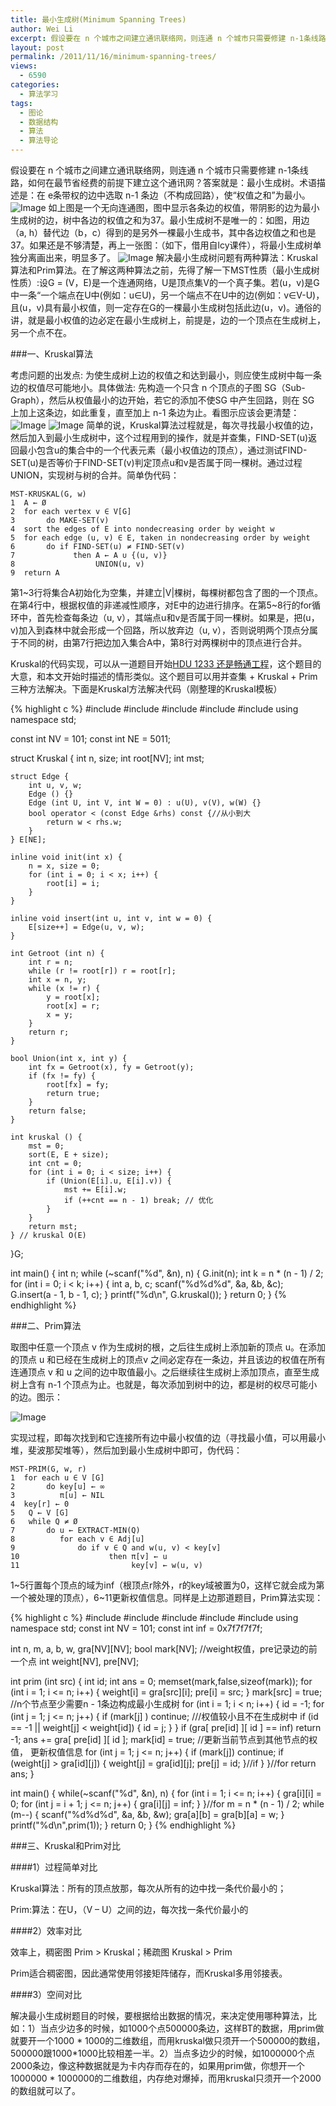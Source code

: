 ```yaml
---
title: 最小生成树(Minimum Spanning Trees)
author: Wei Li
excerpt: 假设要在 n 个城市之间建立通讯联络网，则连通 n 个城市只需要修建 n-1条线路，如何在最节省经费的前提下建立这个通讯网？答案就是：最小生成树。术语描述就是：在 e条带权的边中选取 n-1 条边（不构成回路），使“权值之和”为最小。
layout: post
permalink: /2011/11/16/minimum-spanning-trees/
views:
  - 6590
categories:
  - 算法学习
tags:
  - 图论
  - 数据结构
  - 算法
  - 算法导论
---
```

假设要在 n 个城市之间建立通讯联络网，则连通 n 个城市只需要修建 n-1条线路，如何在最节省经费的前提下建立这个通讯网？答案就是：最小生成树。术语描述是：在 e条带权的边中选取 n-1 条边（不构成回路），使“权值之和”为最小。
![Image][1]
如上图是一个无向连通图，图中显示各条边的权值，带阴影的边为最小生成树的边，树中各边的权值之和为37。最小生成树不是唯一的：如图，用边（a, h）替代边（b，c）得到的是另外一棵最小生成书，其中各边权值之和也是37。如果还是不够清楚，再上一张图：（如下，借用自lcy课件），将最小生成树单独分离画出来，明显多了。
![Image][2]
解决最小生成树问题有两种算法：Kruskal算法和Prim算法。在了解这两种算法之前，先得了解一下MST性质（最小生成树性质）:设G = (V，E)是一个连通网络，U是顶点集V的一个真子集。若(u，v)是G中一条“一个端点在U中(例如：u∈U)，另一个端点不在U中的边(例如：v∈V-U)，且(u，v)具有最小权值，则一定存在G的一棵最小生成树包括此边(u，v)。通俗的讲，就是最小权值的边必定在最小生成树上，前提是，边的一个顶点在生成树上，另一个点不在。

###一、Kruskal算法

考虑问题的出发点: 为使生成树上边的权值之和达到最小，则应使生成树中每一条边的权值尽可能地小。具体做法: 先构造一个只含 n 个顶点的子图 SG（Sub-Graph），然后从权值最小的边开始，若它的添加不使SG 中产生回路，则在 SG 上加上这条边，如此重复，直至加上 n-1 条边为止。看图示应该会更清楚：
![Image][3]
![Image][4]
简单的说，Kruskal算法过程就是，每次寻找最小权值的边，然后加入到最小生成树中，这个过程用到的操作，就是并查集，FIND-SET(u)返回最小包含u的集合中的一个代表元素（最小权值边的顶点），通过测试FIND-SET(u)是否等价于FIND-SET(v)判定顶点u和v是否属于同一棵树。通过过程UNION，实现树与树的合并。简单伪代码：

	MST-KRUSKAL(G, w)
	1  A ← Ø
	2  for each vertex v ∈ V[G]
	3       do MAKE-SET(v)
	4  sort the edges of E into nondecreasing order by weight w
	5  for each edge (u, v) ∈ E, taken in nondecreasing order by weight
	6       do if FIND-SET(u) ≠ FIND-SET(v)
	7             then A ← A ∪ {(u, v)}
	8                  UNION(u, v)
	9  return A

第1~3行将集合A初始化为空集，并建立\|V\|棵树，每棵树都包含了图的一个顶点。在第4行中，根据权值的非递减性顺序，对E中的边进行排序。在第5~8行的for循环中，首先检查每条边（u, v），其端点u和v是否属于同一棵树。如果是，把(u，v)加入到森林中就会形成一个回路，所以放弃边（u, v），否则说明两个顶点分属于不同的树，由第7行把边加入集合A中，第8行对两棵树中的顶点进行合并。

Kruskal的代码实现，可以从一道题目开始[HDU 1233 还是畅通工程](http://acm.hdu.edu.cn/showproblem.php?pid=1233)，这个题目的大意，和本文开始时描述的情形类似。这个题目可以用并查集 + Kruskal + Prim三种方法解决。下面是Kruskal方法解决代码（刚整理的Kruskal模板）

{% highlight c %}
#include<iostream>
#include<cstdio>
#include<cstring>
#include<cmath>
#include<algorithm>
using namespace std;
 
const int NV = 101;
const int NE = 5011;
 
struct Kruskal {
    int n, size;
    int root[NV];
    int mst;
 
    struct Edge {
        int u, v, w;
        Edge () {}
        Edge (int U, int V, int W = 0) : u(U), v(V), w(W) {}
        bool operator < (const Edge &rhs) const {//从小到大
            return w < rhs.w;
        }
    } E[NE];
 
    inline void init(int x) {
        n = x, size = 0;
        for (int i = 0; i < x; i++) {
            root[i] = i;
        }
    }
 
    inline void insert(int u, int v, int w = 0) {
        E[size++] = Edge(u, v, w);
    }
 
    int Getroot (int n) {
        int r = n;
        while (r != root[r]) r = root[r];
        int x = n, y;
        while (x != r) {
            y = root[x];
            root[x] = r;
            x = y;
        }
        return r;
    }
 
    bool Union(int x, int y) {
        int fx = Getroot(x), fy = Getroot(y);
        if (fx != fy) {
            root[fx] = fy;
            return true;
        }
        return false;
    } 
 
    int kruskal () {
        mst = 0;
        sort(E, E + size);
        int cnt = 0;
        for (int i = 0; i < size; i++) {
            if (Union(E[i].u, E[i].v)) {
                mst += E[i].w;
                if (++cnt == n - 1) break; // 优化
            }
        }
        return mst;
    } // kruskal O(E)
}G;
 
int main() {
    int n;
    while (~scanf("%d", &n), n) {
        G.init(n);
        int k = n * (n - 1) / 2;
        for (int i = 0; i < k; i++) {
            int a, b, c;
            scanf("%d%d%d", &a, &b, &c);
            G.insert(a - 1, b - 1, c);
        }
        printf("%d\n", G.kruskal());
    }
    return 0;
}
{% endhighlight %}

###二、Prim算法

取图中任意一个顶点 v 作为生成树的根，之后往生成树上添加新的顶点 u。在添加的顶点 u 和已经在生成树上的顶点v 之间必定存在一条边，并且该边的权值在所有连通顶点 v 和 u 之间的边中取值最小。之后继续往生成树上添加顶点，直至生成树上含有 n-1 个顶点为止。也就是，每次添加到树中的边，都是树的权尽可能小的边。图示：

![Image][5]

实现过程，即每次找到和它连接所有边中最小权值的边（寻找最小值，可以用最小堆，斐波那契堆等），然后加到最小生成树中即可，伪代码：

	MST-PRIM(G, w, r)
	1  for each u ∈ V [G]
	2       do key[u] ← ∞
	3          π[u] ← NIL
	4  key[r] ← 0
	5   Q ← V [G]
	6   while Q ≠ Ø
	7       do u ← EXTRACT-MIN(Q)
	8          for each v ∈ Adj[u]
	9              do if v ∈ Q and w(u, v) < key[v]
	10                    then π[v] ← u
	11                         key[v] ← w(u, v)

1~5行置每个顶点的域为inf（根顶点r除外，r的key域被置为0，这样它就会成为第一个被处理的顶点），6~11更新权值信息。同样是上边那道题目，Prim算法实现：

{% highlight c %}
#include<iostream>
#include<cstdio>
#include<cstring>
#include<cmath>
#include<algorithm>
using namespace std;
const int NV = 101;
const int inf = 0x7f7f7f7f;
 
int n, m, a, b, w, gra[NV][NV];
bool mark[NV];
//weight权值，pre记录边的前一个点
int weight[NV], pre[NV];
 
int prim (int src) {
    int  id;
    int ans = 0;
    memset(mark,false,sizeof(mark));
    for (int i = 1; i <= n; i++) {
        weight[i] = gra[src][i];
        pre[i] = src;
    }
    mark[src] = true;
    //n个节点至少需要n - 1条边构成最小生成树
    for (int i = 1; i < n; i++) {
        id = -1;
        for (int j = 1; j <= n; j++) {
            if (mark[j] ) continue;
            ///权值较小且不在生成树中
            if (id == -1 || weight[j] < weight[id]) { 
                id = j;
            }
        }
        if (gra[ pre[id] ][ id ] == inf) return -1;
        ans += gra[ pre[id] ][ id ]; 
        mark[id] = true;
        //更新当前节点到其他节点的权值， 更新权值信息
        for (int j = 1; j <= n; j++) {
            if (mark[j]) continue;
            if (weight[j] > gra[id][j]) {
                weight[j] = gra[id][j];
                pre[j] = id;
            }//if
        }
    }//for
    return ans;
}
 
int main() {
    while(~scanf("%d", &n), n) {
        for (int i = 1; i <= n; i++) {
            gra[i][i] = 0;
            for (int j = i + 1; j <= n; j++) {
                gra[i][j] = inf;
            }
        }//for
        m = n * (n - 1) / 2;
        while (m--) {
            scanf("%d%d%d", &a, &b, &w);
            gra[a][b] = gra[b][a] = w;
        }
        printf("%d\n",prim(1));
    }
    return 0;
}
{% endhighlight %}

###三、Kruskal和Prim对比

####1）过程简单对比

Kruskal算法：所有的顶点放那，每次从所有的边中找一条代价最小的；

Prim:算法：在U，（V – U）之间的边，每次找一条代价最小的

####2）效率对比

效率上，稠密图 Prim > Kruskal；稀疏图 Kruskal > Prim

Prim适合稠密图，因此通常使用邻接矩阵储存，而Kruskal多用邻接表。

####3）空间对比

解决最小生成树题目的时候，要根据给出数据的情况，来决定使用哪种算法，比如：1）当点少边多的时候，如1000个点500000条边，这样BT的数据，用prim做就要开一个1000 * 1000的二维数组，而用kruskal做只须开一个500000的数组，500000跟1000*1000比较相差一半。2）当点多边少的时候，如1000000个点2000条边，像这种数据就是为卡内存而存在的，如果用prim做，你想开一个1000000 * 1000000的二维数组，内存绝对爆掉，而用kruskal只须开一个2000的数组就可以了。

[1]: /uploads/2011/11/最小生成树图示.png
[2]: /uploads/2011/11/最小生成树示例.png
[3]: /uploads/2011/11/kruskal_pic1.png
[4]: /uploads/2011/11/kruskal_pic2.png
[5]: /uploads/2011/11/Prim图示.png